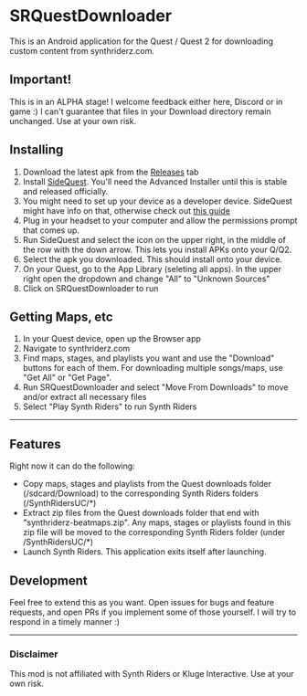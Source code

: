 # SRQuestDownloader

This is an Android application for the Quest / Quest 2 for downloading custom content from synthriderz.com.

## Important!
This is in an ALPHA stage! I welcome feedback either here, Discord or in game :) I can't guarantee that files in your Download directory remain unchanged. Use at your own risk.

## Installing
1. Download the latest apk from the [Releases](https://github.com/bookdude13/SRQuestDownloader/releases) tab
2. Install [SideQuest](https://sidequestvr.com/setup-howto). You'll need the Advanced Installer until this is stable and released officially.
3. You might need to set up your device as a developer device. SideQuest might have info on that, otherwise check out [this guide](https://learn.adafruit.com/sideloading-on-oculus-quest/enable-developer-mode)
4. Plug in your headset to your computer and allow the permissions prompt that comes up.
5. Run SideQuest and select the icon on the upper right, in the middle of the row with the down arrow. This lets you install APKs onto your Q/Q2.
6. Select the apk you downloaded. This should install onto your device.
7. On your Quest, go to the App Library (seleting all apps). In the upper right open the dropdown and change "All" to "Unknown Sources"
8. Click on SRQuestDownloader to run

## Getting Maps, etc
1. In your Quest device, open up the Browser app
2. Navigate to synthriderz.com
3. Find maps, stages, and playlists you want and use the "Download" buttons for each of them. For downloading multiple songs/maps, use "Get All" or "Get Page".
4. Run SRQuestDownloader and select "Move From Downloads" to move and/or extract all necessary files
5. Select "Play Synth Riders" to run Synth Riders

---
## Features
Right now it can do the following:
- Copy maps, stages and playlists from the Quest downloads folder (/sdcard/Download) to the corresponding Synth Riders folders (/SynthRidersUC/*)
- Extract zip files from the Quest downloads folder that end with "synthriderz-beatmaps.zip". Any maps, stages or playlists found in this zip file will be moved to the corresponding Synth Riders folder (under /SynthRidersUC/*)
- Launch Synth Riders. This application exits itself after launching.

## Development
Feel free to extend this as you want. Open issues for bugs and feature requests, and open PRs if you implement some of those yourself. I will try to respond in a timely manner :)

---

### Disclaimer
This mod is not affiliated with Synth Riders or Kluge Interactive. Use at your own risk.

